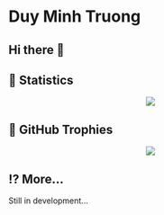 <h1>Duy Minh Truong</h1>

<h2>Hi there 👋</h2>

<h2>🚀 Statistics</h2>

<p align="center"><img src="https://github-readme-stats.vercel.app/api/top-langs/?username=minh711&theme=dracula&hide_border=true&include_all_commits=true&count_private=true&layout=compact"/></p>

<h2>🍹 GitHub Trophies</h2>

<p align="center"><img src="https://github-profile-trophy.vercel.app/?username=minh711&theme=onedark&no-frame=true&margin-w=8&margin-h=8&column=4&row=2"</p>

<h2>⁉ More...</h2>

<p>Still in development...</p>
